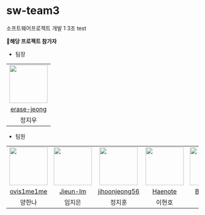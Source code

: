 # sw-team3
소프트웨어프로젝트 개발 1 3조 
test

**🧩해당 프로젝트 참가자**

- 팀장
<table>
  <tr>
    <td align="center"><a href="https://github.com/erase-jeong"><img src="https://avatars.githubusercontent.com/u/98355440?v=4" width="100px;" alt=""/>
  </tr>
    <tr>
    <td align="center"><a href="https://github.com/erase-jeong" title="Code">erase-jeong</a></td>
  </tr>
  <tr>
    <td align="center">정지우</td>
  </tr>
</table>
      
- 팀원
<table>
  <tr>
    <td align="center"><a href="https://github.com/ovis1me1me"><img src="https://avatars.githubusercontent.com/u/126409777?v=4" width="100px;" alt=""/>
    <td align="center"><a href="https://github.com/Jieun-Im"><img src="https://avatars.githubusercontent.com/u/126746083?v=4" width="100px;" alt=""/>
    <td align="center"><a href="https://github.com/jihoonjeong56"><img src="https://avatars.githubusercontent.com/u/100738560?v=4" width="100px;" alt=""/>
    <td align="center"><a href="https://github.com/Haenote"><img src="https://avatars.githubusercontent.com/u/84150789?v=4" width="100px;" alt=""/>
    <td align="center"><a href="https://github.com/Bigowl46"><img src="https://avatars.githubusercontent.com/u/162390012?v=4" width="100px;" alt=""/>
  </tr>
    <tr>
    <td align="center"><a href="https://github.com/ovis1me1me" title="Code">ovis1me1me</a></td>
    <td align="center"><a href="https://github.com/Jieun-Im" title="Code">Jieun-Im</a></td>
    <td align="center"><a href="https://github.com/jihoonjeong56" title="Code">jihoonjeong56</a></td>
    <td align="center"><a href="https://github.com/Haenote" title="Code">Haenote</a></td>
    <td align="center"><a href="https://github.com/Bigowl46" title="Code">Bigowl46</a></td>     
  </tr>
  <tr>
    <td align="center">양한나</td>
    <td align="center">임지은</td>
    <td align="center">정지훈</td>
    <td align="center">이현호</td>
    <td align="center">이재욱</td>
  </tr>
</table>
